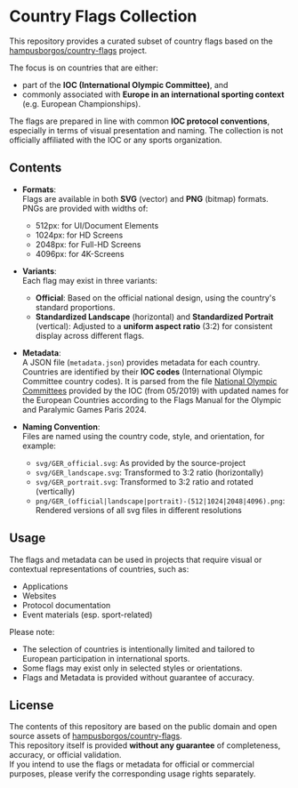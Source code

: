 # Country Flags Collection

This repository provides a curated subset of country flags based on the [hampusborgos/country-flags](https://github.com/hampusborgos/country-flags) project.

The focus is on countries that are either:

- part of the **IOC (International Olympic Committee)**, and
- commonly associated with **Europe in an international sporting context** (e.g. European Championships).

The flags are prepared in line with common **IOC protocol conventions**, especially in terms of visual presentation and naming. The collection is not officially affiliated with the IOC or any sports organization.

## Contents

- **Formats**:  
  Flags are available in both **SVG** (vector) and **PNG** (bitmap) formats.
  PNGs are provided with widths of:

  - 512px: for UI/Document Elements
  - 1024px: for HD Screens
  - 2048px: for Full-HD Screens
  - 4096px: for 4K-Screens

- **Variants**:  
  Each flag may exist in three variants:

  - **Official**: Based on the official national design, using the country's standard proportions.
  - **Standardized Landscape** (horizontal) and **Standardized Portrait** (vertical): Adjusted to a **uniform aspect ratio** (3:2) for consistent display across different flags.

- **Metadata**:  
  A JSON file (`metadata.json`) provides metadata for each country. Countries are identified by their **IOC codes** (International Olympic Committee country codes). It is parsed from the file [National Olympic Committees](https://stillmed.olympic.org/media/Document%20Library/OlympicOrg/Documents/National-Olympic-Committees/List-of-National-Olympic-Committees-in-IOC-Protocol-Order.pdf) provided by the IOC (from 05/2019) with updated names for the European Countries according to the Flags Manual for the Olympic and Paralymic Games Paris 2024.

- **Naming Convention**:  
  Files are named using the country code, style, and orientation, for example:
  - `svg/GER_official.svg`: As provided by the source-project
  - `svg/GER_landscape.svg`: Transformed to 3:2 ratio (horizontally)
  - `svg/GER_portrait.svg`: Transformed to 3:2 ratio and rotated (vertically)
  - `png/GER_(official|landscape|portrait)-(512|1024|2048|4096).png`: Rendered versions of all svg files in different resolutions

## Usage

The flags and metadata can be used in projects that require visual or contextual representations of countries, such as:

- Applications
- Websites
- Protocol documentation
- Event materials (esp. sport-related)

Please note:

- The selection of countries is intentionally limited and tailored to European participation in international sports.
- Some flags may exist only in selected styles or orientations.
- Flags and Metadata is provided without guarantee of accuracy.

## License

The contents of this repository are based on the public domain and open source assets of [hampusborgos/country-flags](https://github.com/hampusborgos/country-flags).  
This repository itself is provided **without any guarantee** of completeness, accuracy, or official validation.  
If you intend to use the flags or metadata for official or commercial purposes, please verify the corresponding usage rights separately.
